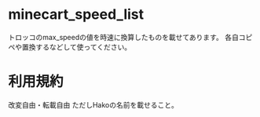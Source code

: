 # minecart_speed_list
トロッコのmax_speedの値を時速に換算したものを載せてあります。
各自コピペや置換するなどして使ってください。

# 利用規約
改変自由・転載自由
ただしHakoの名前を載せること。
